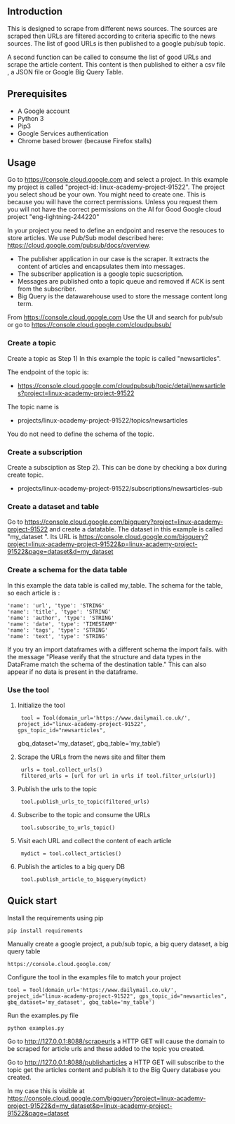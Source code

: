 ## Introduction
This  is designed to scrape from  different  news sources. The sources are scraped then URLs are filtered 
according to criteria specific to the  news sources. The list  of  good URLs is then published to a google
pub/sub topic.  

A second function can be called to consume the  list  of  good URLs and scrape the article content. This 
content is then published to either a csv file , a JSON file or Google Big Query Table.

## Prerequisites
- A Google account
- Python 3
- Pip3
- Google Services authentication
- Chrome based brower (because Firefox stalls)

## Usage
Go to  https://console.cloud.google.com  and select a project. In this example my project  is called "project-id: linux-academy-project-91522". The project you select shoud be your own. You might need to create one.  This is because  you  will have the  correct permissions. Unless you request them you will not have the correct permissions on  the AI for Good   Google cloud project "eng-lightning-244220"

In your project you need to define an endpoint and  reserve the resouces  to store articles. We  use Pub/Sub model described here: https://cloud.google.com/pubsub/docs/overview. 

- The publisher application in our case is the scraper. It extracts the content of articles  and encapsulates them into messages.
- The subscriber application  is a google  topic sucscription. 
- Messages are published onto a topic queue and removed if ACK is sent from the subscriber.  
- Big Query is the datawarehouse used to store the message content long term.


From https://console.cloud.google.com  Use the UI and search for pub/sub or go to https://console.cloud.google.com/cloudpubsub/

### Create a topic 
Create a topic as Step 1) In this example  the topic is called "newsarticles". 

The endpoint of the topic is:
- https://console.cloud.google.com/cloudpubsub/topic/detail/newsarticles?project=linux-academy-project-91522

The topic name is 
- projects/linux-academy-project-91522/topics/newsarticles

You do not need to define the schema of the topic.


### Create a subscription
Create a subsciption as Step 2). This can be done by checking a box during create topic.

- projects/linux-academy-project-91522/subscriptions/newsarticles-sub 

### Create a dataset and table
Go to https://console.cloud.google.com/bigquery?project=linux-academy-project-91522 and create a datatable. The
dataset in this example is called "my_dataset ". Its URL is https://console.cloud.google.com/bigquery?project=linux-academy-project-91522&p=linux-academy-project-91522&page=dataset&d=my_dataset 

### Create a schema for the data table
In this example the data table is called my_table. The schema for the table, so each article is :

    'name': 'url', 'type': 'STRING'
    'name': 'title', 'type': 'STRING'
    'name': 'author', 'type': 'STRING'
    'name': 'date', 'type': 'TIMESTAMP'
    'name': 'tags', 'type': 'STRING'
    'name': 'text', 'type': 'STRING' 

If you try an import dataframes with a different schema the import fails.
with the message "Please verify that the structure and data types in the DataFrame match the schema of the destination table."
This can also appear  if no data is  present in the dataframe.

### Use the tool

1. Initialize  the tool 

        tool = Tool(domain_url='https://www.dailymail.co.uk/', project_id="linux-academy-project-91522", gps_topic_id="newsarticles", 
    gbq_dataset='my_dataset', gbq_table='my_table')

2. Scrape the  URLs from the  news site and filter them    

        urls = tool.collect_urls()
        filtered_urls = [url for url in urls if tool.filter_urls(url)] 

3. Publish the urls to the topic

        tool.publish_urls_to_topic(filtered_urls)

4. Subscribe to the topic and consume the URLs

        tool.subscribe_to_urls_topic()
    
5. Visit each URL and collect  the content of each article
     
        mydict = tool.collect_articles()

6. Publish the articles to a big query DB

        tool.publish_article_to_bigquery(mydict)


## Quick start

Install  the requirements using pip
    
    pip install requirements

Manually create a google project, a pub/sub topic, a big query dataset, a big query table 
    
    https://console.cloud.google.com/

Configure  the tool in the examples file to match your project

    tool = Tool(domain_url='https://www.dailymail.co.uk/', project_id="linux-academy-project-91522", gps_topic_id="newsarticles", 
    gbq_dataset='my_dataset', gbq_table='my_table')


Run the examples.py file  

    python examples.py
    
Go to http://127.0.0.1:8088/scrapeurls  a HTTP GET will cause the domain to be scraped for article urls and these added
to the topic you created. 

Go to http://127.0.0.1:8088/publisharticles a HTTP GET will subscribe to the topic  get the articles content and publish
 it to the Big Query database you created.
 
In my case this is visible at  
https://console.cloud.google.com/bigquery?project=linux-academy-project-91522&d=my_dataset&p=linux-academy-project-91522&page=dataset
 
   

